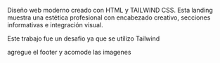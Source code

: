  
Diseño web moderno creado con HTML y TAILWIND CSS. Esta landing muestra una estética profesional con encabezado creativo, secciones informativas e integración visual.


Este trabajo fue un desafio ya que se utilizo Tailwind 

agregue el footer y acomode las imagenes